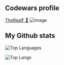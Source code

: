## Codewars profile

[TheRealF 🔗]([https://pages.github.com/](https://www.codewars.com/users/TheRealF))
![image](https://www.codewars.com/users/TheRealF/badges/large)

## My Github stats

![Top Languages](https://github-readme-stats.vercel.app/api?username=therealf&theme=tokyonight&show_icons=true)

![Top Langs](https://github-readme-stats.vercel.app/api/top-langs/?username=therealf&theme=tokyonight&exclude_repo=com.pa.therealf.maps,Overview)




